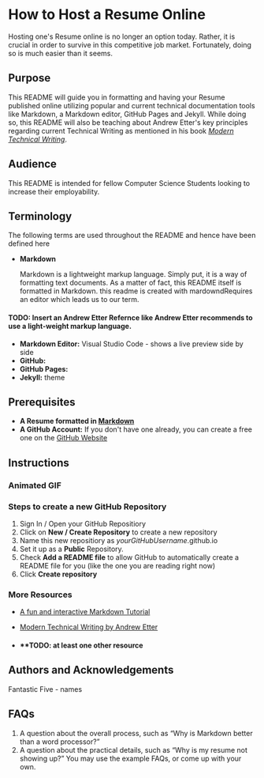 # How to Host a Resume Online

Hosting one's Resume online is no longer an option today. Rather, it is crucial in order to survive in this competitive job market. Fortunately, doing so is much easier than it seems.

## Purpose

This README will guide you in formatting and having your Resume published online utilizing popular and current technical documentation tools like Markdown, a Markdown editor, GitHub Pages and Jekyll.
While doing so, this README will also be teaching about Andrew Etter's key principles regarding current Technical Writing as mentioned in his book [_Modern Technical Writing_](https://www.amazon.ca/Modern-Technical-Writing-Introduction-Documentation-ebook/dp/B01A2QL9SS/).

## Audience

This README is intended for fellow Computer Science Students looking to increase their employability.

## Terminology

The following terms are used throughout the README and hence have been defined here

- **Markdown**

    Markdown is a lightweight markup language. Simply put, it is a way of formatting text documents.
    As a matter of fact, this README itself is formatted in Markdown. 
    this readme is created with mardowndRequires an editor which leads us to our term. 

#### **TODO:** Insert an Andrew Etter Refernce like Andrew Etter recommends to use a light-weight markup language.

- **Markdown Editor:** Visual Studio Code - shows a live preview side by side
- **GitHub:**
- **GitHub Pages:**
- **Jekyll:** theme

## Prerequisites

- **A Resume formatted in [Markdown](https://commonmark.org/help/)**
- **A GitHub Account:** If you don't have one already, you can create a free one on the [GitHub Website](https://github.com/join)

## Instructions

### Animated GIF

### Steps to create a new GitHub Repository
1. Sign In / Open your GitHub Repositiory
2. Click on **New / Create Repository** to create a new repository 
3. Name this new repositiory as *yourGitHubUsername*.github.io
3. Set it up as a **Public** Repository.
4. Check **Add a README file** to allow GitHub to automatically create a README file for you (like the one you are reading right now)
5. Click **Create repository**

###

### More Resources

- [A fun and interactive Markdown Tutorial](https://commonmark.org/help/tutorial/)

- [Modern Technical Writing by Andrew Etter](https://www.amazon.ca/Modern-Technical-Writing-Introduction-Documentation-ebook/dp/B01A2QL9SS/)

- #### \***\*TODO**: at least one other resource

## Authors and Acknowledgements

Fantastic Five - names

## FAQs

1. A question about the overall process, such as “Why is Markdown better than a word processor?”
2. A question about the practical details, such as “Why is my resume not showing up?” You may use the example FAQs, or come up with your own.

